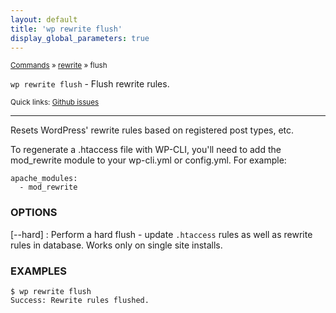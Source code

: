 ```yaml
---
layout: default
title: 'wp rewrite flush'
display_global_parameters: true
---
```


<small>[Commands](/commands/) &raquo; [rewrite](/commands/rewrite/) &raquo; flush</small>

`wp rewrite flush` - Flush rewrite rules.

<small>Quick links: <a href="https://github.com/wp-cli/wp-cli/issues?q=is%3Aopen+label%3Acommand%3Arewrite-flush+sort%3Aupdated-desc">Github issues</a></small>

<hr />

Resets WordPress' rewrite rules based on registered post types, etc.

To regenerate a .htaccess file with WP-CLI, you'll need to add the mod_rewrite module
to your wp-cli.yml or config.yml. For example:

```
apache_modules:
  - mod_rewrite
```

### OPTIONS

[\--hard]
: Perform a hard flush - update `.htaccess` rules as well as rewrite rules in database. Works only on single site installs.

### EXAMPLES

    $ wp rewrite flush
    Success: Rewrite rules flushed.



